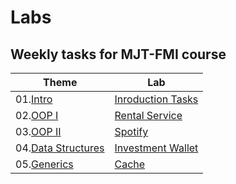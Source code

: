 # Labs

## Weekly tasks for MJT-FMI course

|      Theme         |        Lab        | 
|      -------       |        ---        |  
| 01.[Intro](https://github.com/fmi/java-course/tree/master/01-intro-to-java/lab)              | [Inroduction Tasks](./Intro)    | 
| 02.[OOP I]()           | [Rental Service](./RentalService)    |
| 03.[OOP II]()          | [Spotify](./Spotify)           | 
| 04.[Data Structures]() | [Investment Wallet](./wallet) |
| 05.[Generics]() | [Cache](./cache) | Ready |

